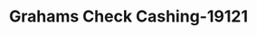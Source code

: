 ---
f_zip-code: 1230
f_state-code: MA
title: Grahams Check Cashing-19121
f_phone: 413-644-0241
f_city-only: Rd Great Barringto
f_address: 229 Stockbridge Rd Great Barringto
f_location-unique-id: '19121'
slug: grahams-check-cashing-19121
updated-on: '2024-05-30T13:46:58.046Z'
created-on: '2024-05-30T13:36:59.803Z'
published-on: '2024-05-30T13:54:32.469Z'
f_city-state: cms/city/rd-great-barringto-ma.md
f_company: cms/company/grahams-check-cashing.md
f_state: cms/state/massachusetts.md
layout: '[payday-loan].html'
tags: payday-loan
---